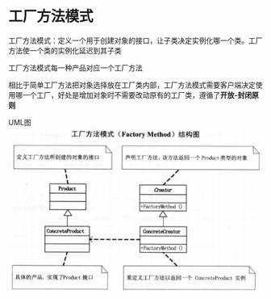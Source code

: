 # 工厂方法模式

工厂方法模式：定义一个用于创建对象的接口，让子类决定实例化哪一个类。工厂方法使一个类的实例化延迟到其子类

工厂方法模式每一种产品对应一个工厂方法

相比于简单工厂方法把对象选择放在工厂类内部，工厂方法模式需要客户端决定使用哪一个工厂，好处是增加对象时不需要改动原有的工厂类，遵循了**开放-封闭原则**

UML图<br>
![factory_method](factory_method.png)
